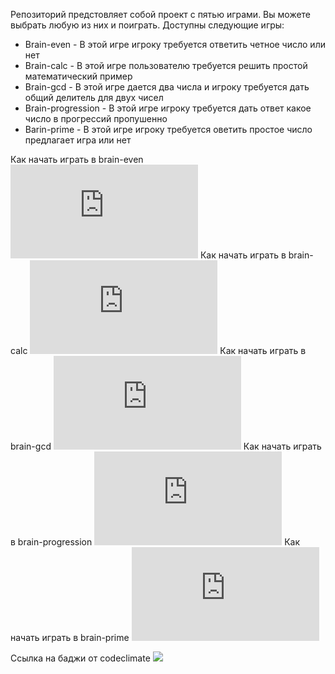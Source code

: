 Репозиторий предстовляет собой проект с пятью играми.
Вы можете выбрать любую из них и поиграть.
Доступны следующие игры:
- Brain-even - В этой игре игроку требуется ответить четное число или нет
- Brain-calc - В этой игре пользователю требуется решить простой математический пример
- Brain-gcd - В этой игре дается два числа и игроку требуется дать общий делитель для двух чисел
- Brain-progression - В этой игре игроку требуется дать ответ какое число в прогрессий пропушенно
- Barin-prime - В этой игре игроку требуется оветить простое число предлагает игра или нет

Как начать играть в brain-even <embed src="https://asciinema.org/a/qerTrmh4W3glqwz6WKtR2Clnu">
Как начать играть в brain-calc <embed src="https://asciinema.org/a/LGWoeur1I11bKgxeI0lmFet3b">
Как начать играть в brain-gcd <embed src="https://asciinema.org/a/mGihhU7WLeDlu8NGG91KiVCtu">
Как начать играть в brain-progression <embed src="https://asciinema.org/a/135MEKiGpSnb4xZaFrU3wc6Up">
Как начать играть в brain-prime <embed src="https://asciinema.org/a/k6cujZ7oLiDtQCx28hSrYUhFG">



Ссылка на баджи от codeclimate
<a href="https://codeclimate.com/github/SunBro322/python-project-49/maintainability">
<img src="https://api.codeclimate.com/v1/badges/2fab7ad58c023c4002c3/maintainability" /></a>
